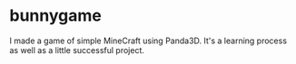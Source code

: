 # bunnygame
I made a game of simple MineCraft using Panda3D. It's a learning process as well as a little successful project.
